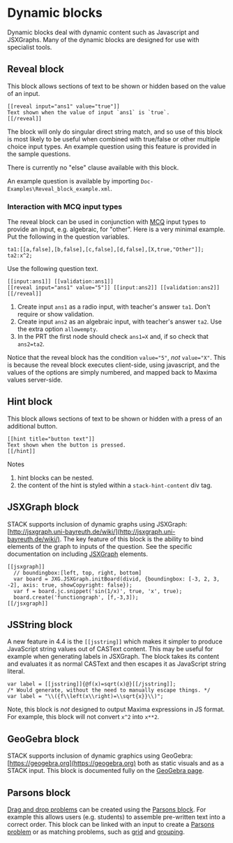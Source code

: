 # Dynamic blocks

Dynamic blocks deal with dynamic content such as Javascript and JSXGraphs.  Many of the dynamic blocks are designed for use with specialist tools.

## Reveal block ##

This block allows sections of text to be shown or hidden based on the value of an input.

```
[[reveal input="ans1" value="true"]]
Text shown when the value of input `ans1` is `true`.
[[/reveal]]
```

The block will only do singular direct string match, and so use of this block is most likely to be useful when combined with true/false or other multiple choice input types.  An example question using this feature is provided in the sample questions.

There is currently no "else" clause available with this block.

An example question is available by importing `Doc-Examples\Reveal_block_example.xml`.

### Interaction with MCQ input types

The reveal block can be used in conjunction with [MCQ](../../Authoring/Inputs/Multiple_choice_input.md) input types to provide an input, e.g. algebraic, for "other".  Here is a very minimal example.  Put the following in the question variables.

    ta1:[[a,false],[b,false],[c,false],[d,false],[X,true,"Other"]];
    ta2:x^2;

Use the following question text.

    [[input:ans1]] [[validation:ans1]]
    [[reveal input="ans1" value="5"]] [[input:ans2]] [[validation:ans2]] [[/reveal]]

1. Create input `ans1` as a radio input, with teacher's answer `ta1`.  Don't require or show validation.
2. Create input `ans2` as an algebraic input, with teacher's answer `ta2`.  Use the extra option `allowempty`.
3. In the PRT the first node should check `ans1=X` and, if so check that `ans2=ta2`.

Notice that the reveal block has the condition `value="5"`, _not_ `value="X"`.  This is because the reveal block executes client-side, using javascript, and the values of the options are simply numbered, and mapped back to Maxima values server-side.

## Hint block ##

This block allows sections of text to be shown or hidden with a press of an additional button.

```
[[hint title="button text"]]
Text shown when the button is pressed.
[[/hint]]
```

Notes

1. hint blocks can be nested.
2. the content of the hint is styled within a `stack-hint-content` div tag.

## JSXGraph block ##

STACK supports inclusion of dynamic graphs using JSXGraph: [http://jsxgraph.uni-bayreuth.de/wiki/](http://jsxgraph.uni-bayreuth.de/wiki/). The key feature of this block is the ability to bind elements of the graph to inputs of the question. See the specific documentation on including [JSXGraph](../../Specialist_tools/JSXGraph/index.md) elements.

    [[jsxgraph]]
      // boundingbox:[left, top, right, bottom]
      var board = JXG.JSXGraph.initBoard(divid, {boundingbox: [-3, 2, 3, -2], axis: true, showCopyright: false});
      var f = board.jc.snippet('sin(1/x)', true, 'x', true);
      board.create('functiongraph', [f,-3,3]);
    [[/jsxgraph]]

## JSString block ##

A new feature in 4.4 is the `[[jsstring]]` which makes it simpler to produce JavaScript string values out of CASText content. This may be useful for example when generating labels in JSXGraph. The block takes its content and evaluates it as normal CASText and then escapes it as JavaScript string literal.

```
var label = [[jsstring]]{@f(x)=sqrt(x)@}[[/jsstring]];
/* Would generate, without the need to manually escape things. */
var label = "\\({f\\left(x\\right)=\\sqrt{x}}\\)";
```

Note, this block is _not_ designed to output Maxima expressions in JS format. For example, this block will not convert `x^2` into `x**2`.

## GeoGebra block ##

STACK supports inclusion of dynamic graphics using GeoGebra: [https://geogebra.org](https://geogebra.org) both as static visuals and as a STACK input.  This block is documented fully on the [GeoGebra page](../../Specialist_tools/GeoGebra/index.md).

## Parsons block ##

[Drag and drop problems](../../Specialist_tools/Drag_and_drop/index.md) can be created using the [Parsons block](../../Specialist_tools/Drag_and_drop/Question_block.md).  For example this allows users (e.g. students) to assemble pre-written text into a correct order.  This block can be linked with an input to create a [Parsons problem](../../Specialist_tools/Drag_and_drop/Parsons.md) or as matching problems, such as [grid](../../Specialist_tools/Drag_and_drop/Grid.md) and [grouping](../../Specialist_tools/Drag_and_drop/Grouping.md).
